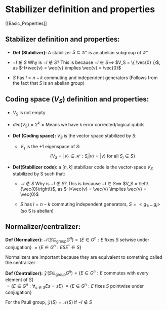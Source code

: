 # Stabilizer definition and properties
[[Basic_Properties]]
## Stabilizer definition and properties:
- **Def (Stabilizer):** A stabilizer $S\subseteq \mathcal{G^n}$ is an abelian subgroup of $\mathcal{G^n}$ 

- $-I \notin S$ 
Why is $-I\notin S$?
	This is because $-I\in S \implies$ $V_S = \{ \vec{0} \}$, as $-I*\vec{v} = \vec{v} \implies \vec{v} = \vec{0}$ 

- $S$ has $l=n-k$ commuting and independent generators
		(Follows from the fact that $S$ is an abelian group)

## Coding space ($V_S$) definition and properties:
- $V_S$ is not empty
- $dim(V_S)= 2^{k} = \text{Means we have k error corrected/logical qubits}$

- **Def (Coding space):** $V_S$ is the vector space stabilized by $S$:
	- $V_s$ is the +1 eigenspace of $S$: $$\{V_S =|v\rangle \in \mathcal{H} : S_i |v\rangle = |v\rangle \text{ for all } S_i \in S\}$$
- **Def(Stabilizer code):** a $[n,k]$ stabilizer code is the vector-space $V_S$ stabilized by S such that:
	- $-I \notin S$
	 Why is $-I\notin S$?
		 This is because $-I\in S \implies$ $V_S = \left\{\vec{0}\right\}$, as $-I*\vec{v} = \vec{v} \implies \vec{v} = \vec{0}$ 

	- $S$ has $l=n-k$ commuting independent generators, $S = <g_1, ... g_l>$
	(so S is abelian)



## Normalizer/centralizer:
**Def (Normalizer):** $\mathcal{N}(S\subseteq_\text{group} G^n)=\{E\in G^n: E \text{ fixes } S \text{ setwise under conjugation}\}$ 
														$= \{E\in G^n : E SE^\dagger \in S \}$

Normalizers are important because they are equivalent to something called the centralizer

**Def (Centralizer):**  $\mathcal{Z}(S\subseteq_\text{group} G^n)=\{E\in G^n : E\text{ commutes with every element of }S\}$  
														$= \{E\in G^n : \forall_{s\in S} {E s=sE} \}$
														$\equiv\{E\in G^n: E \text{ fixes } S \text{ pointwise under conjugation}\}$

For the Pauli group, $\mathcal{Z}(S)=\mathcal{N}(S)$ if $-I \notin S$
